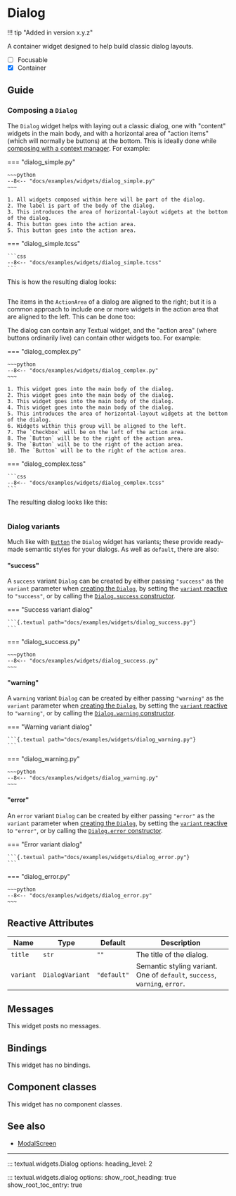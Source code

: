 # Dialog

!!! tip "Added in version x.y.z"

A container widget designed to help build classic dialog layouts.

- [ ] Focusable
- [X] Container

## Guide

### Composing a `Dialog`

The `Dialog` widget helps with laying out a classic dialog, one with
"content" widgets in the main body, and with a horizontal area of "action
items" (which will normally be buttons) at the bottom. This is ideally done
while [composing with a context
manager](../guide/layout/#composing-with-context-managers). For example:

=== "dialog_simple.py"

    ~~~python
    --8<-- "docs/examples/widgets/dialog_simple.py"
    ~~~

    1. All widgets composed within here will be part of the dialog.
    2. The label is part of the body of the dialog.
    3. This introduces the area of horizontal-layout widgets at the bottom of the dialog.
    4. This button goes into the action area.
    5. This button goes into the action area.

=== "dialog_simple.tcss"

    ```css
    --8<-- "docs/examples/widgets/dialog_simple.tcss"
    ```

This is how the resulting dialog looks:

```{.textual path="docs/examples/widgets/dialog_simple.py"}
```

The items in the `ActionArea` of a dialog are aligned to the right; but it
is a common approach to include one or more widgets in the action area that
are aligned to the left. This can be done too:

The dialog can contain any Textual widget, and the "action area" (where
buttons ordinarily live) can contain other widgets too. For example:

=== "dialog_complex.py"

    ~~~python
    --8<-- "docs/examples/widgets/dialog_complex.py"
    ~~~

    1. This widget goes into the main body of the dialog.
    2. This widget goes into the main body of the dialog.
    3. This widget goes into the main body of the dialog.
    4. This widget goes into the main body of the dialog.
    5. This introduces the area of horizontal-layout widgets at the bottom of the dialog.
    6. Widgets within this group will be aligned to the left.
    7. The `Checkbox` will be on the left of the action area.
    8. The `Button` will be to the right of the action area.
    9. The `Button` will be to the right of the action area.
    10. The `Button` will be to the right of the action area.

=== "dialog_complex.tcss"

    ```css
    --8<-- "docs/examples/widgets/dialog_complex.tcss"
    ```

The resulting dialog looks like this:

```{.textual path="docs/examples/widgets/dialog_complex.py"}
```

### Dialog variants

Much like with [`Button`](./button.md) the `Dialog` widget has variants;
these provide ready-made semantic styles for your dialogs. As well as
`default`, there are also:

#### "success"

A `success` variant `Dialog` can be created by either passing `"success"` as
the `variant` parameter when [creating the
`Dialog`](#textual.widgets.Dialog), by setting the [`variant`
reactive](#textual.widgets._dialog.Dialog.variant) to `"success"`, or by
calling the [`Dialog.success`
constructor](#textual.widgets._dialog.Dialog.success).

=== "Success variant dialog"

    ```{.textual path="docs/examples/widgets/dialog_success.py"}
    ```

=== "dialog_success.py"

    ~~~python
    --8<-- "docs/examples/widgets/dialog_success.py"
    ~~~

#### "warning"

A `warning` variant `Dialog` can be created by either passing `"warning"` as
the `variant` parameter when [creating the
`Dialog`](#textual.widgets.Dialog), by setting the [`variant`
reactive](#textual.widgets._dialog.Dialog.variant) to `"warning"`, or by
calling the [`Dialog.warning`
constructor](#textual.widgets._dialog.Dialog.warning).

=== "Warning variant dialog"

    ```{.textual path="docs/examples/widgets/dialog_warning.py"}
    ```

=== "dialog_warning.py"

    ~~~python
    --8<-- "docs/examples/widgets/dialog_warning.py"
    ~~~

#### "error"

An `error` variant `Dialog` can be created by either passing `"error"` as
the `variant` parameter when [creating the
`Dialog`](#textual.widgets.Dialog), by setting the [`variant`
reactive](#textual.widgets._dialog.Dialog.variant) to `"error"`, or by
calling the [`Dialog.error`
constructor](#textual.widgets._dialog.Dialog.error).

=== "Error variant dialog"

    ```{.textual path="docs/examples/widgets/dialog_error.py"}
    ```

=== "dialog_error.py"

    ~~~python
    --8<-- "docs/examples/widgets/dialog_error.py"
    ~~~


## Reactive Attributes

| Name      | Type            | Default     | Description                                                                |
|-----------|-----------------|-------------|----------------------------------------------------------------------------|
| `title`   | `str`           | `""`        | The title of the dialog.                                                   |
| `variant` | `DialogVariant` | `"default"` | Semantic styling variant. One of `default`, `success`, `warning`, `error`. |

## Messages

This widget posts no messages.

## Bindings

This widget has no bindings.

## Component classes

This widget has no component classes.


## See also

- [ModalScreen](../guide/screens.md#modal-screens)


---


::: textual.widgets.Dialog
    options:
      heading_level: 2

::: textual.widgets.dialog
    options:
      show_root_heading: true
      show_root_toc_entry: true
